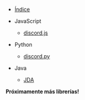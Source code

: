 * [Índice](/)

* JavaScript
  * [discord.js](/js/discord-js.md)

* Python
  * [discord.py](/py/discord-py.md)

* Java
  * [JDA](/jda/jda.md)

**Próximamente más librerías!**